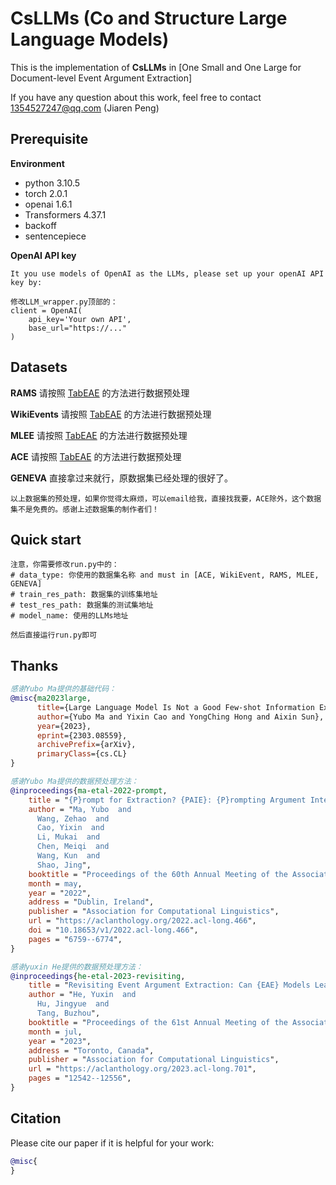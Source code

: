 # CsLLMs (**C**o and **S**tructure **L**arge **L**anguage **M**odels)

This is the implementation of **CsLLMs** in [One Small and One Large for Document-level Event Argument Extraction]

If you have any question about this work, feel free to contact 1354527247@qq.com (Jiaren Peng)

## Prerequisite
**Environment**
* python 3.10.5
* torch 2.0.1
* openai 1.6.1
* Transformers 4.37.1
* backoff
* sentencepiece

**OpenAI API key**
```
It you use models of OpenAI as the LLMs, please set up your openAI API key by:

修改LLM_wrapper.py顶部的：
client = OpenAI(
    api_key='Your own API',
    base_url="https://..."
)
```

## Datasets
**RAMS**
请按照
[TabEAE](https://github.com/Stardust-hyx/TabEAE)
的方法进行数据预处理

**WikiEvents**
请按照
[TabEAE](https://github.com/Stardust-hyx/TabEAE)
的方法进行数据预处理

**MLEE**
请按照
[TabEAE](https://github.com/Stardust-hyx/TabEAE)
的方法进行数据预处理

**ACE**
请按照
[TabEAE](https://github.com/Stardust-hyx/TabEAE)
的方法进行数据预处理

**GENEVA**
直接拿过来就行，原数据集已经处理的很好了。

```
以上数据集的预处理，如果你觉得太麻烦，可以email给我，直接找我要，ACE除外，这个数据集不是免费的。感谢上述数据集的制作者们！
```


## Quick start
```
注意，你需要修改run.py中的：
# data_type: 你使用的数据集名称 and must in [ACE, WikiEvent, RAMS, MLEE, GENEVA]
# train_res_path: 数据集的训练集地址
# test_res_path: 数据集的测试集地址
# model_name: 使用的LLMs地址

然后直接运行run.py即可
```

## Thanks
```bibtex
感谢Yubo Ma提供的基础代码：
@misc{ma2023large,
      title={Large Language Model Is Not a Good Few-shot Information Extractor, but a Good Reranker for Hard Samples!}, 
      author={Yubo Ma and Yixin Cao and YongChing Hong and Aixin Sun},
      year={2023},
      eprint={2303.08559},
      archivePrefix={arXiv},
      primaryClass={cs.CL}
}

感谢Yubo Ma提供的数据预处理方法：
@inproceedings{ma-etal-2022-prompt,
    title = "{P}rompt for Extraction? {PAIE}: {P}rompting Argument Interaction for Event Argument Extraction",
    author = "Ma, Yubo  and
      Wang, Zehao  and
      Cao, Yixin  and
      Li, Mukai  and
      Chen, Meiqi  and
      Wang, Kun  and
      Shao, Jing",
    booktitle = "Proceedings of the 60th Annual Meeting of the Association for Computational Linguistics (Volume 1: Long Papers)",
    month = may,
    year = "2022",
    address = "Dublin, Ireland",
    publisher = "Association for Computational Linguistics",
    url = "https://aclanthology.org/2022.acl-long.466",
    doi = "10.18653/v1/2022.acl-long.466",
    pages = "6759--6774",
}

感谢yuxin He提供的数据预处理方法：
@inproceedings{he-etal-2023-revisiting,
    title = "Revisiting Event Argument Extraction: Can {EAE} Models Learn Better When Being Aware of Event Co-occurrences?",
    author = "He, Yuxin  and
      Hu, Jingyue  and
      Tang, Buzhou",
    booktitle = "Proceedings of the 61st Annual Meeting of the Association for Computational Linguistics (Volume 1: Long Papers)",
    month = jul,
    year = "2023",
    address = "Toronto, Canada",
    publisher = "Association for Computational Linguistics",
    url = "https://aclanthology.org/2023.acl-long.701",
    pages = "12542--12556",
}
```
## Citation
Please cite our paper if it is helpful for your work:
```bibtex
@misc{
}
```
